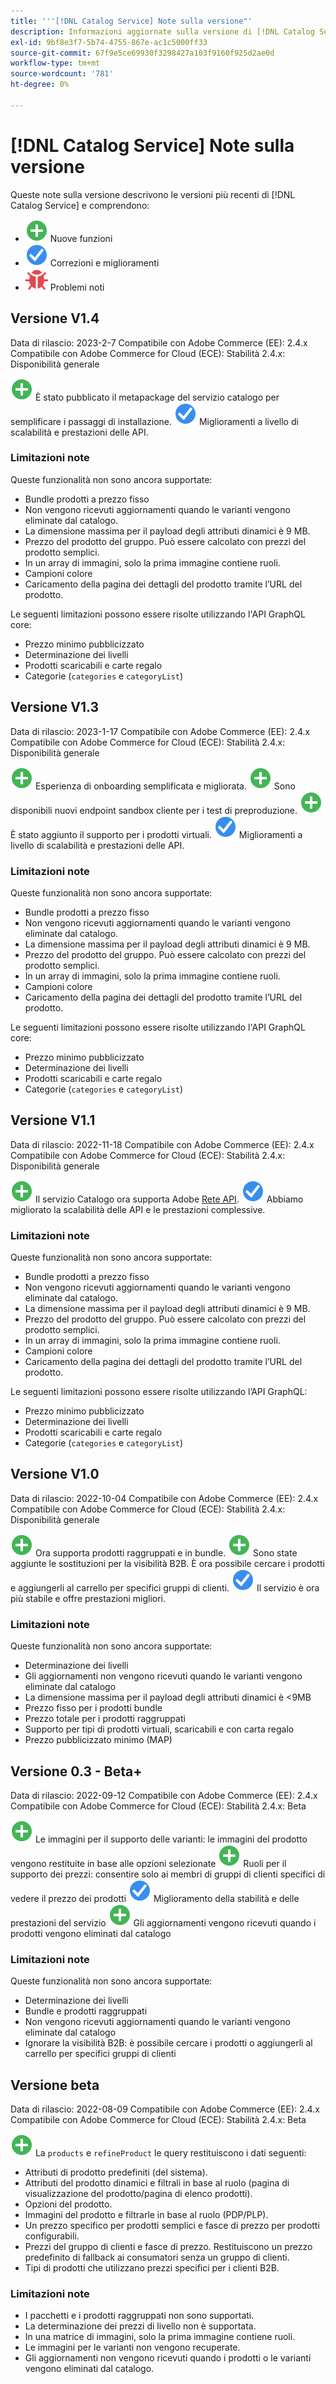 ```yaml
---
title: '''[!DNL Catalog Service] Note sulla versione"'
description: Informazioni aggiornate sulla versione di [!DNL Catalog Service] per Adobe Commerce.
exl-id: 9bf8e3f7-5b74-4755-867e-ac1c5000ff33
source-git-commit: 67f9e5ce69930f3298427a103f9160f925d2ae0d
workflow-type: tm+mt
source-wordcount: '781'
ht-degree: 0%

---
```


# [!DNL Catalog Service] Note sulla versione

Queste note sulla versione descrivono le versioni più recenti di [!DNL Catalog Service] e comprendono:

* ![Nuovo](../assets/new.svg) Nuove funzioni
* ![Correzione](../assets/fix.svg) Correzioni e miglioramenti
* ![Bug](../assets/bug.svg) Problemi noti

## Versione V1.4

Data di rilascio: 2023-2-7 Compatibile con Adobe Commerce (EE): 2.4.x Compatibile con Adobe Commerce for Cloud (ECE): Stabilità 2.4.x: Disponibilità generale

![Nuovo](../assets/new.svg) È stato pubblicato il metapackage del servizio catalogo per semplificare i passaggi di installazione.
![Correzione](../assets/fix.svg) Miglioramenti a livello di scalabilità e prestazioni delle API.


### Limitazioni note

Queste funzionalità non sono ancora supportate:

* Bundle prodotti a prezzo fisso
* Non vengono ricevuti aggiornamenti quando le varianti vengono eliminate dal catalogo.
* La dimensione massima per il payload degli attributi dinamici è 9 MB.
* Prezzo del prodotto del gruppo. Può essere calcolato con prezzi del prodotto semplici.
* In un array di immagini, solo la prima immagine contiene ruoli.
* Campioni colore
* Caricamento della pagina dei dettagli del prodotto tramite l’URL del prodotto.

Le seguenti limitazioni possono essere risolte utilizzando l&#39;API GraphQL core:

* Prezzo minimo pubblicizzato
* Determinazione dei livelli
* Prodotti scaricabili e carte regalo
* Categorie (`categories` e `categoryList`)

## Versione V1.3

Data di rilascio: 2023-1-17 Compatibile con Adobe Commerce (EE): 2.4.x Compatibile con Adobe Commerce for Cloud (ECE): Stabilità 2.4.x: Disponibilità generale

![Nuovo](../assets/new.svg) Esperienza di onboarding semplificata e migliorata.
![Nuovo](../assets/new.svg) Sono disponibili nuovi endpoint sandbox cliente per i test di preproduzione.
![Nuovo](../assets/new.svg) È stato aggiunto il supporto per i prodotti virtuali.
![Correzione](../assets/fix.svg) Miglioramenti a livello di scalabilità e prestazioni delle API.

### Limitazioni note

Queste funzionalità non sono ancora supportate:

* Bundle prodotti a prezzo fisso
* Non vengono ricevuti aggiornamenti quando le varianti vengono eliminate dal catalogo.
* La dimensione massima per il payload degli attributi dinamici è 9 MB.
* Prezzo del prodotto del gruppo. Può essere calcolato con prezzi del prodotto semplici.
* In un array di immagini, solo la prima immagine contiene ruoli.
* Campioni colore
* Caricamento della pagina dei dettagli del prodotto tramite l’URL del prodotto.

Le seguenti limitazioni possono essere risolte utilizzando l&#39;API GraphQL core:

* Prezzo minimo pubblicizzato
* Determinazione dei livelli
* Prodotti scaricabili e carte regalo
* Categorie (`categories` e `categoryList`)

## Versione V1.1

Data di rilascio: 2022-11-18 Compatibile con Adobe Commerce (EE): 2.4.x Compatibile con Adobe Commerce for Cloud (ECE): Stabilità 2.4.x: Disponibilità generale

![Nuovo](../assets/new.svg) Il servizio Catalogo ora supporta Adobe [Rete API](https://developer.adobe.com/graphql-mesh-gateway/).
![Correzione](../assets/fix.svg) Abbiamo migliorato la scalabilità delle API e le prestazioni complessive.

### Limitazioni note

Queste funzionalità non sono ancora supportate:

* Bundle prodotti a prezzo fisso
* Non vengono ricevuti aggiornamenti quando le varianti vengono eliminate dal catalogo.
* La dimensione massima per il payload degli attributi dinamici è 9 MB.
* Prezzo del prodotto del gruppo. Può essere calcolato con prezzi del prodotto semplici.
* In un array di immagini, solo la prima immagine contiene ruoli.
* Campioni colore
* Caricamento della pagina dei dettagli del prodotto tramite l’URL del prodotto.

Le seguenti limitazioni possono essere risolte utilizzando l’API GraphQL:

* Prezzo minimo pubblicizzato
* Determinazione dei livelli
* Prodotti scaricabili e carte regalo
* Categorie (`categories` e `categoryList`)

## Versione V1.0

Data di rilascio: 2022-10-04 Compatibile con Adobe Commerce (EE): 2.4.x Compatibile con Adobe Commerce for Cloud (ECE): Stabilità 2.4.x: Disponibilità generale

![Nuovo](../assets/new.svg) Ora supporta prodotti raggruppati e in bundle.
![Nuovo](../assets/new.svg) Sono state aggiunte le sostituzioni per la visibilità B2B. È ora possibile cercare i prodotti e aggiungerli al carrello per specifici gruppi di clienti.
![Correzione](../assets/fix.svg) Il servizio è ora più stabile e offre prestazioni migliori.

### Limitazioni note

Queste funzionalità non sono ancora supportate:

* Determinazione dei livelli
* Gli aggiornamenti non vengono ricevuti quando le varianti vengono eliminate dal catalogo
* La dimensione massima per il payload degli attributi dinamici è &lt;9MB
* Prezzo fisso per i prodotti bundle
* Prezzo totale per i prodotti raggruppati
* Supporto per tipi di prodotti virtuali, scaricabili e con carta regalo
* Prezzo pubblicizzato minimo (MAP)

## Versione 0.3 - Beta+

Data di rilascio: 2022-09-12 Compatibile con Adobe Commerce (EE): 2.4.x Compatibile con Adobe Commerce for Cloud (ECE): Stabilità 2.4.x: Beta

![Nuovo](../assets/new.svg) Le immagini per il supporto delle varianti: le immagini del prodotto vengono restituite in base alle opzioni selezionate
![Nuovo](../assets/new.svg) Ruoli per il supporto dei prezzi: consentire solo ai membri di gruppi di clienti specifici di vedere il prezzo dei prodotti
![Correzione](../assets/fix.svg) Miglioramento della stabilità e delle prestazioni del servizio
![Nuovo](../assets/new.svg) Gli aggiornamenti vengono ricevuti quando i prodotti vengono eliminati dal catalogo

### Limitazioni note

Queste funzionalità non sono ancora supportate:

* Determinazione dei livelli
* Bundle e prodotti raggruppati
* Non vengono ricevuti aggiornamenti quando le varianti vengono eliminate dal catalogo
* Ignorare la visibilità B2B: è possibile cercare i prodotti o aggiungerli al carrello per specifici gruppi di clienti

## Versione beta

Data di rilascio: 2022-08-09 Compatibile con Adobe Commerce (EE): 2.4.x Compatibile con Adobe Commerce for Cloud (ECE): Stabilità 2.4.x: Beta

![Nuovo](../assets/new.svg) La `products` e `refineProduct` le query restituiscono i dati seguenti:

* Attributi di prodotto predefiniti (del sistema).
* Attributi del prodotto dinamici e filtrali in base al ruolo (pagina di visualizzazione del prodotto/pagina di elenco prodotti).
* Opzioni del prodotto.
* Immagini del prodotto e filtrarle in base al ruolo (PDP/PLP).
* Un prezzo specifico per prodotti semplici e fasce di prezzo per prodotti configurabili.
* Prezzi del gruppo di clienti e fasce di prezzo. Restituiscono un prezzo predefinito di fallback ai consumatori senza un gruppo di clienti.
* Tipi di prodotti che utilizzano prezzi specifici per i clienti B2B.

### Limitazioni note

* I pacchetti e i prodotti raggruppati non sono supportati.
* La determinazione dei prezzi di livello non è supportata.
* In una matrice di immagini, solo la prima immagine contiene ruoli.
* Le immagini per le varianti non vengono recuperate.
* Gli aggiornamenti non vengono ricevuti quando i prodotti o le varianti vengono eliminati dal catalogo.
